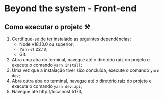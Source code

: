 # Beyond the system - Front-end

## Como executar o projeto ⚒️

1. Certifique-se de ter instalado as seguintes dependências:
    - Node v18.13.0 ou superior; 
    - Yarn v1.22.19;
    - Git.
2. Abra uma aba do terminal, navegue até o diretório raiz do projeto e execute o comando `yarn install`;
3. Uma vez que a instalação tiver sido concluída, execute o comando `yarn dev`;
4. Abra outra aba do terminal, navegue até o diretório raiz do projeto e execute o comando `yarn dev:api`;
5. Navegue até http://localhost:5173/
